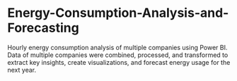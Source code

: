 # Energy-Consumption-Analysis-and-Forecasting
Hourly energy consumption analysis of multiple companies using Power BI. Data of multiple companies were combined, processed, and transformed to extract key insights, create visualizations, and forecast energy usage for the next year.
